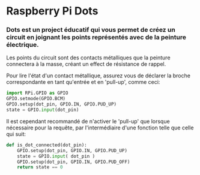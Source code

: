 <!--
---
name: DOTs
class: board
type: autre
formfactor: HAT
manufacturer: Raspberry Pi
description: créez un circuit avec de la peinture électrique
url: http://www.raspberrypi.org/dots/
github: https://github.com/raspberrypilearning/dots
buy: https://thepihut.com/products/raspberry-pi-dots-board
image: 'rpf-dots.png'
pincount: 40
eeprom: no
pin:
  bcm0:
    name: 'couleur: bleue'
    direction: input
  bcm1:
    name: point 7
    direction: input
  bcm2:
    name: point 22
    direction: input
  bcm3:
    name: point 21
    direction: input
  bcm4:
    name: point 2
    direction: input
  bcm5:
    name: point 9
    direction: input
  bcm6:
    name: point 14
    direction: input
  bcm7:
    name: point 6
    direction: input
  bcm8:
    name: point 18
    direction: input
  bcm9:
    name: point 17
    direction: input
  bcm10:
    name: 'couleur: vert'
    direction: input
  bcm11:
    name: point 8
    direction: input
  bcm12:
    name: point 10
    direction: input
  bcm13:
    name: 'forme: nuage'
    direction: input
  bcm14:
    name: point 1
    direction: input
  bcm15:
    name: point 3
    direction: input
  bcm16:
    name: point 13
    direction: input
  bcm17:
    name: point 4
    direction: input
  bcm18:
    name: point 20
    direction: input
  bcm19:
    name: 'couleur: orange'
    direction: input
  bcm20:
    name: 'forme: ours'
    direction: input
  bcm21:
    name: point 12
    direction: input
  bcm22:
    name: point 15
    direction: input
  bcm23:
    name: point 16
    direction: input
  bcm24:
    name: point 19
    direction: input
  bcm25:
    name: point 5
    direction: input
  bcm26:
    name: point 11
    direction: input
  bcm27:
    name: 'couleur: rouge'
    direction: input
-->
# Raspberry Pi Dots

### Dots est un project éducatif qui vous permet de créez un circuit en joignant les points représentés avec de la peinture électrique.

Les points du circuit sont des contacts métalliques que la peinture connectera à la masse, créant un effect de résistance de rappel.

Pour lire l'état d'un contact métallique, assurez vous de déclarer la broche correspondante en tant qu'entrée et en 'pull-up', comme ceci:


```python
import RPi.GPIO as GPIO
GPIO.setmode(GPIO.BCM)
GPIO.setup(dot_pin, GPIO.IN, GPIO.PUD_UP)
state = GPIO.input(dot_pin)
```

Il est cependant recommandé de n'activer le 'pull-up' que lorsque nécessaire pour la requête, par l'intermédiaire d'une fonction telle que celle qui suit:

```python
def is_dot_connected(dot_pin):
    GPIO.setup(dot_pin, GPIO.IN, GPIO.PUD_UP)
    state = GPIO.input( dot_pin )
    GPIO.setup(dot_pin, GPIO.IN, GPIO.PUD_OFF)
    return state == 0
```
